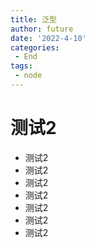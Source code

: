 ```yaml
---
title: 泛型
author: future
date: '2022-4-10'
categories:
 - End
tags:
 - node
---
```


# 测试2

- 测试2
- 测试2
- 测试2
- 测试2
- 测试2
- 测试2
- 测试2
